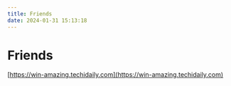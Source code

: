 ```yaml
---
title: Friends
date: 2024-01-31 15:13:18
---
```


# Friends

[https://win-amazing.techidaily.com](https://win-amazing.techidaily.com)
